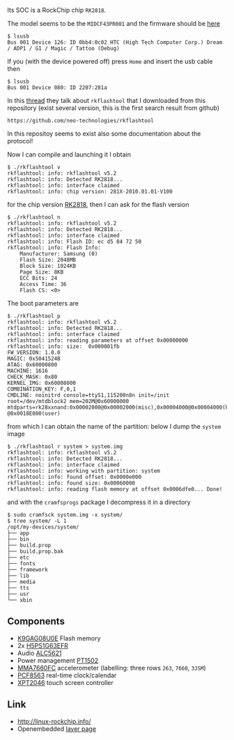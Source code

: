 Its SOC is a RockChip chip ``RK2818``.

The model seems to be the ``MIDCF43PR001`` and the firmware should be [here](http://www.southerntelecom.com/polaroidsupport/firmware/)

```
$ lsusb 
Bus 001 Device 126: ID 0bb4:0c02 HTC (High Tech Computer Corp.) Dream / ADP1 / G1 / Magic / Tattoo (Debug)
```

If you (with the device powered off) press ``Home`` and insert the usb cable then

```
$ lsusb 
Bus 001 Device 080: ID 2207:281a  
```

In this [thread](http://forum.xda-developers.com/showthread.php?t=1286305) they talk about ``rkflashtool``
that I downloaded from this repository (exist several version, this is the first search result from github)

    https://github.com/neo-technologies/rkflashtool

In this repositoy seems to exist also some documentation about the protocol!

Now I can compile and launching it I obtain

```
$ ./rkflashtool v
rkflashtool: info: rkflashtool v5.2
rkflashtool: info: Detected RK2818...
rkflashtool: info: interface claimed
rkflashtool: info: chip version: 281X-2010.01.01-V100
```

for the chip version [RK2818](http://www.rock-chips.com/a/en/products/RK28_Series/2013/0730/331.html), then I can ask for the flash version

```
$ ./rkflashtool n
rkflashtool: info: rkflashtool v5.2
rkflashtool: info: Detected RK2818...
rkflashtool: info: interface claimed
rkflashtool: info: Flash ID: ec d5 84 72 50
rkflashtool: info: Flash Info:
	Manufacturer: Samsung (0)
	Flash Size: 2048MB
	Block Size: 1024KB
	Page Size: 8KB
	ECC Bits: 24
	Access Time: 36
	Flash CS: <0>
```

The boot parameters are

```
$ ./rkflashtool p
rkflashtool: info: rkflashtool v5.2
rkflashtool: info: Detected RK2818...
rkflashtool: info: interface claimed
rkflashtool: info: reading parameters at offset 0x00000000
rkflashtool: info: size:  0x000001fb
FW_VERSION: 1.0.0
MAGIC: 0x5041524B
ATAG: 0x60000800
MACHINE: 1616
CHECK_MASK: 0x80
KERNEL_IMG: 0x60008000
COMBINATION_KEY: F,0,1
CMDLINE: noinitrd console=ttyS1,115200n8n init=/init root=/dev/mtdblock2 mem=202M@0x60000000 mtdparts=rk28xxnand:0x00002000@0x00002000(misc),0x00004000@0x00004000(kernel),0x00002000@0x00008000(boot),0x00004000@0x0000A000(recovery),0x00060000@0x0000E000(system),0x00066000@0x0006E000(backup),0x0003A000@0x000D4000(cache),0x00080000@0x0010E000(userdata),-@0x0018E000(user)
```

from which I can obtain the name of the partition: below I dump the ``system`` image

```
$ ./rkflashtool r system > system.img
rkflashtool: info: rkflashtool v5.2
rkflashtool: info: Detected RK2818...
rkflashtool: info: interface claimed
rkflashtool: info: working with partition: system
rkflashtool: info: found offset: 0x0000e000
rkflashtool: info: found size: 0x00060000
rkflashtool: info: reading flash memory at offset 0x0006dfe0... Done!
```

and with the ``cramfsprogs`` package I decompress it in a directory

```
$ sudo cramfsck system.img -x system/
$ tree system/ -L 1
/opt/my-devices/system/
├── app
├── bin
├── build.prop
├── build.prop.bak
├── etc
├── fonts
├── framework
├── lib
├── media
├── tts
├── usr
└── xbin
```


## Components

 - [K9GAG08U0E](http://n2k1.com/n2k1/NB7/PDF/K9GAG08U0E.pdf) Flash memory
 - 2x [H5PS1G63EFR](https://www.skhynix.com/eolproducts.view.do?pronm=DDR2+SDRAM&srnm=H5PS1G63EFR&rk=18&rc=graphics)
 - Audio [ALC5621](https://www.11h.net/blog/wp-content/uploads/2010/08/ALC5621.pdf)
 - Power management [PT1502](https://www.icware.ru/pdf/0000945.pdf)
 - [MMA7660FC](https://www.nxp.com/docs/en/data-sheet/MMA7660FC.pdf) accelerometer (labelling: three rows ``263``, ``7660``, ``3JSM``)
 - [PCF8563](https://www.nxp.com/docs/en/data-sheet/PCF8563.pdf) real-time clock/calendar
 - [XPT2046](https://www.buydisplay.com/download/ic/XPT2046.pdf) touch screen controller

## Link

 - http://linux-rockchip.info/
 - Openembedded [layer page](http://layers.openembedded.org/layerindex/branch/master/layer/meta-rockchip/)
